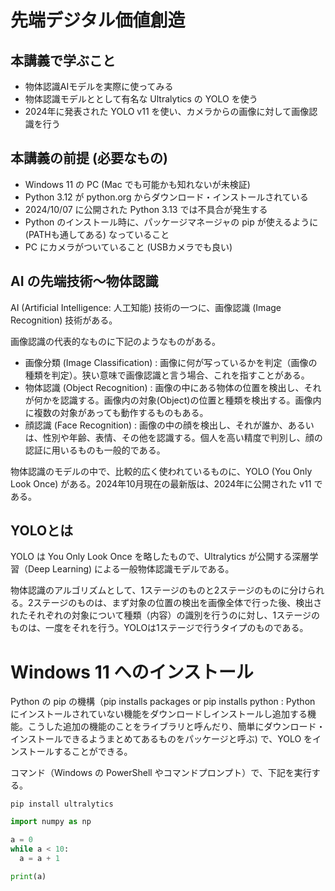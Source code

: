 # 先端デジタル価値創造

## 本講義で学ぶこと
- 物体認識AIモデルを実際に使ってみる
- 物体認識モデルととして有名な Ultralytics の YOLO を使う
- 2024年に発表された YOLO v11 を使い、カメラからの画像に対して画像認識を行う

## 本講義の前提 (必要なもの)
- Windows 11 の PC (Mac でも可能かも知れないが未検証)
- Python 3.12 が python.org からダウンロード・インストールされている
- 2024/10/07 に公開された Python 3.13 では不具合が発生する
- Python のインストール時に、パッケージマネージャの pip が使えるように (PATHも通してある) なっていること
- PC にカメラがついていること (USBカメラでも良い)

## AI の先端技術～物体認識

AI (Artificial Intelligence: 人工知能) 技術の一つに、画像認識 (Image Recognition) 技術がある。

画像認識の代表的なものに下記のようなものがある。
- 画像分類 (Image Classification) : 画像に何が写っているかを判定（画像の種類を判定）。狭い意味で画像認識と言う場合、これを指すことがある。
- 物体認識 (Object Recognition) : 画像の中にある物体の位置を検出し、それが何かを認識する。画像内の対象(Object)の位置と種類を検出する。画像内に複数の対象があっても動作するものもある。
- 顔認識 (Face Recognition) : 画像の中の顔を検出し、それが誰か、あるいは、性別や年齢、表情、その他を認識する。個人を高い精度で判別し、顔の認証に用いるものも一般的である。

物体認識のモデルの中で、比較的広く使われているものに、YOLO (You Only Look Once) がある。2024年10月現在の最新版は、2024年に公開された v11 である。

## YOLOとは

YOLO は You Only Look Once を略したもので、Ultralytics が公開する深層学習（Deep Learning) による一般物体認識モデルである。

物体認識のアルゴリズムとして、1ステージのものと2ステージのものに分けられる。2ステージのものは、まず対象の位置の検出を画像全体で行った後、検出されたそれぞれの対象について種類（内容）の識別を行うのに対し、1ステージのものは、一度をそれを行う。YOLOは1ステージで行うタイプのものである。


# Windows 11 へのインストール

Python の pip の機構（pip installs packages or pip installs python : Python にインストールされていない機能をダウンロードしインストールし追加する機能。こうした追加の機能のことをライブラリと呼んだり、簡単にダウンロード・インストールできるようまとめてあるものをパッケージと呼ぶ) で、YOLO をインストールすることができる。

コマンド（Windows の PowerShell やコマンドプロンプト）で、下記を実行する。

```
pip install ultralytics
```

```python
import numpy as np

a = 0
while a < 10:
  a = a + 1

print(a)
```
